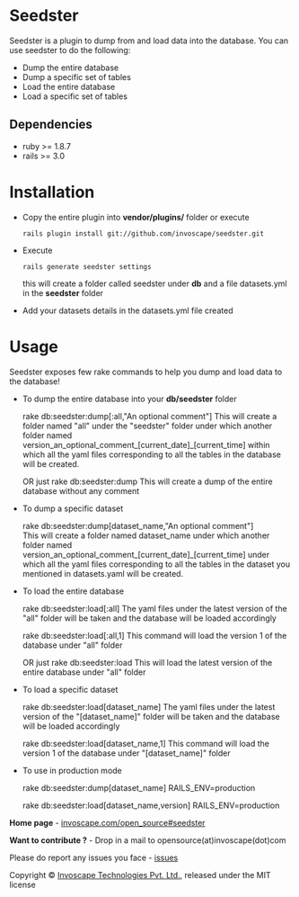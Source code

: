 Seedster
========

Seedster is a plugin to dump from and load data into the database. You can use seedster to do the following:

+ Dump the entire database
+ Dump a specific set of tables
+ Load the entire database
+ Load a specific set of tables  

Dependencies 
------------
+	ruby >= 1.8.7
+	rails >= 3.0

Installation
============
+	Copy the entire plugin into __vendor/plugins/__ folder or execute

		rails plugin install git://github.com/invoscape/seedster.git
+	Execute

		rails generate seedster settings
	this will create a folder called seedster under __db__ and a file datasets.yml in the __seedster__ folder
+	Add your datasets details in the datasets.yml file created

Usage
=====
Seedster exposes few rake commands to help you dump and load data to the database!

+	To dump the entire database into your __db/seedster__ folder
	
	rake db:seedster:dump[:all,"An optional comment"]
	This will create a folder named "all" under the "seedster" folder under which another folder named version_an_optional_comment_[current_date]_[current_time] within which all the yaml files
	corresponding to all the tables in the database will be created.
	
	OR just
	rake db:seedster:dump
	This will create a dump of the entire database without any comment
	
+	To dump a specific dataset

	rake db:seedster:dump[dataset_name,"An optional comment"]  
	This will create a folder named dataset_name under which another folder named version_an_optional_comment_[current_date]_[current_time] under which all the yaml files
	corresponding to all the tables in the dataset you mentioned in datasets.yaml will be created.
	
+	To load the entire database

	rake db:seedster:load[:all]
	The yaml files under the latest version of the "all" folder will be taken and the database will be loaded accordingly
	
	rake db:seedster:load[:all,1]
	This command will load the version 1 of the database under "all" folder
	
	OR just
	rake db:seedster:load
	This will load the latest version of the entire database under "all" folder
	
+	To load a specific dataset

	rake db:seedster:load[dataset_name]
	The yaml files under the latest version of the "[dataset_name]" folder will be taken and the database will be loaded accordingly
	
	rake db:seedster:load[dataset_name,1]
	This command will load the version 1 of the database under "[dataset_name]" folder
	
+	To use in production mode

	rake db:seedster:dump[dataset_name] RAILS_ENV=production
	
	rake db:seedster:load[dataset_name,version] RAILS_ENV=production	
		
__Home page__ - [invoscape.com/open_source#seedster](http://www.invoscape.com/open_source#seedster)

__Want to contribute ?__ - Drop in a mail to opensource(at)invoscape(dot)com

Please do report any issues you face - [issues](https://github.com/invoscape/seedster/issues)

Copyright &copy; [Invoscape Technologies Pvt. Ltd.](http://www.invoscape.com), released under the MIT license